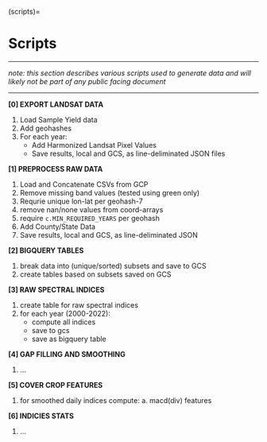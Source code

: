 (scripts)=
# Scripts

---

_note: this section describes various scripts used to generate data and will likely not be part of any public facing document_

---

**[0] EXPORT LANDSAT DATA**

1. Load Sample Yield data
2. Add geohashes
3. For each year:
    - Add Harmonized Landsat Pixel Values
    - Save results, local and GCS, as line-deliminated JSON files

**[1] PREPROCESS RAW DATA**

1. Load and Concatenate CSVs from GCP
2. Remove missing band values (tested using green only)
3. Requrie unique lon-lat per geohash-7
4. remove nan/none values from coord-arrays
5. require `c.MIN_REQUIRED_YEARS` per geohash
6. Add County/State Data
7. Save results, local and GCS, as line-deliminated JSON


**[2] BIGQUERY TABLES**

1. break data into (unique/sorted) subsets and save to GCS
2. create tables based on subsets saved on GCS


**[3] RAW SPECTRAL INDICES**

1. create table for raw spectral indices
2. for each year (2000-2022):
    - compute all indices
    - save to gcs
    - save as bigquery table


**[4] GAP FILLING AND SMOOTHING**

1. ...


**[5] COVER CROP FEATURES**

1. for smoothed daily indices compute:
    a. macd(div) features


**[6] INDICIES STATS**

1. ...